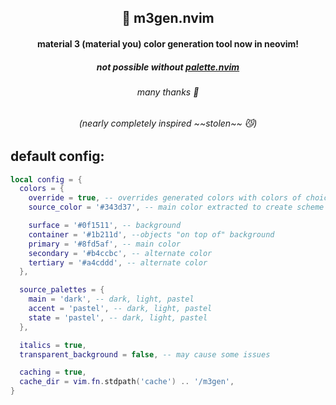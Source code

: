 <p align="center">
  <h2 align="center">🎨 m3gen.nvim</h2>
  <h4 align="center">material 3 (material you) color generation tool now in neovim!</h4>
  <h5 align="center">not possible without <a href="https://github.com/roobert/palette.nvim">palette.nvim</a></h5>
  <h6 align="center">many thanks 🎉</h5>
  <h6 align="center">(nearly completely inspired ~~stolen~~ 😼)</h6>
</p>

## default config:
```lua
local config = {
  colors = {
    override = true, -- overrides generated colors with colors of choice to achieve more consistent coloring
    source_color = '#343d37', -- main color extracted to create scheme (from image, standalone, etc.)

    surface = '#0f1511', -- background
    container = '#1b211d', --objects "on top of" background
    primary = '#8fd5af', -- main color
    secondary = '#b4ccbc', -- alternate color
    tertiary = '#a4cddd', -- alternate color
  },

  source_palettes = {
    main = 'dark', -- dark, light, pastel
    accent = 'pastel', -- dark, light, pastel
    state = 'pastel', -- dark, light, pastel
  },

  italics = true,
  transparent_background = false, -- may cause some issues

  caching = true,
  cache_dir = vim.fn.stdpath('cache') .. '/m3gen',
}
```
